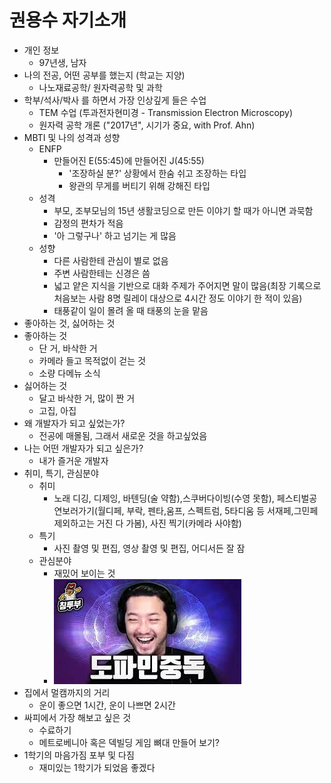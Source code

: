 # 권용수 자기소개

- 개인 정보
  - 97년생, 남자
- 나의 전공, 어떤 공부를 했는지 (학교는 지양)
  - 나노재료공학/ 원자력공학 및 과학
- 학부/석사/박사 를 하면서 가장 인상깊게 들은 수업
  - TEM 수업 (투과전자현미경 - Transmission Electron Microscopy)
  - 원자력 공학 개론 ("2017년", 시기가 중요, with Prof. Ahn)
- MBTI 및 나의 성격과 성향
  - ENFP
    - 만들어진 E(55:45)에 만들어진 J(45:55)
      - '조장하실 분?' 상황에서 한숨 쉬고 조장하는 타입
      - 왕관의 무게를 버티기 위해 강해진 타입
  - 성격
    - 부모, 조부모님의 15년 생활코딩으로 만든 이야기 할 때가 아니면 과묵함
    - 감정의 편차가 적음
    - '아 그렇구나' 하고 넘기는 게 많음
  - 성향
    - 다른 사람한테 관심이 별로 없음
    - 주변 사람한테는 신경은 씀
    - 넓고 얕은 지식을 기반으로 대화 주제가 주어지면 말이 많음(최장 기록으로 처음보는 사람 8명 릴레이 대상으로 4시간 정도 이야기 한 적이 있음)
    - 태풍같이 일이 몰려 올 때 태풍의 눈을 맡음
- 좋아하는 것, 싫어하는 것
 - 좋아하는 것
   - 단 거, 바삭한 거
   - 카메라 들고 목적없이 걷는 것
   - 소량 다메뉴 소식
 - 싫어하는 것
   - 달고 바삭한 거, 많이 짠 거
   - 고집, 아집 
- 왜 개발자가 되고 싶었는가?
  - 전공에 매몰됨, 그래서 새로운 것을 하고싶었음
- 나는 어떤 개발자가 되고 싶은가?
  - 내가 즐거운 개발자
- 취미, 특기, 관심분야
  - 취미
    - 노래 디깅, 디제잉, 바텐딩(술 약함),스쿠버다이빙(수영 못함), 페스티벌공연보러가기(월디페, 부락, 펜타,움프, 스펙트럼, 5타디움 등 서재페,그민페 제외하고는 거진 다 가봄), 사진 찍기(카메라 사야함)
  - 특기
    - 사진 촬영 및 편집, 영상 촬영 및 편집, 어디서든 잘 잠 
  - 관심분야
    - 재밌어 보이는 것
    - ![도파민 폭발](/asset/dopamine.jpg)
- 집에서 멀캠까지의 거리
  - 운이 좋으면 1시간, 운이 나쁘면 2시간
- 싸피에서 가장 해보고 싶은 것
  - 수료하기
  - 메트로베니아 혹은 덱빌딩 게임 뼈대 만들어 보기?
- 1학기의 마음가짐 포부 및 다짐
  - 재미있는 1학기가 되었음 좋겠다